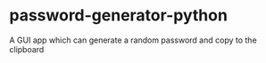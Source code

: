 # password-generator-python
A GUI app which can generate a random password and copy to the clipboard
